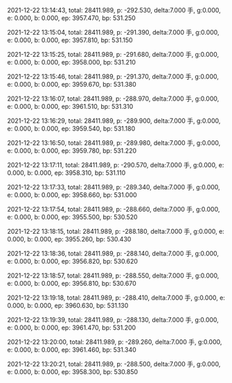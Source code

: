 2021-12-22 13:14:43, total: 28411.989, p: -292.530, delta:7.000 手, g:0.000, e: 0.000, b: 0.000, ep: 3957.470, bp: 531.250

2021-12-22 13:15:04, total: 28411.989, p: -291.390, delta:7.000 手, g:0.000, e: 0.000, b: 0.000, ep: 3957.810, bp: 531.150

2021-12-22 13:15:25, total: 28411.989, p: -291.680, delta:7.000 手, g:0.000, e: 0.000, b: 0.000, ep: 3958.000, bp: 531.210

2021-12-22 13:15:46, total: 28411.989, p: -291.370, delta:7.000 手, g:0.000, e: 0.000, b: 0.000, ep: 3959.670, bp: 531.380

2021-12-22 13:16:07, total: 28411.989, p: -288.970, delta:7.000 手, g:0.000, e: 0.000, b: 0.000, ep: 3961.510, bp: 531.310

2021-12-22 13:16:29, total: 28411.989, p: -289.900, delta:7.000 手, g:0.000, e: 0.000, b: 0.000, ep: 3959.540, bp: 531.180

2021-12-22 13:16:50, total: 28411.989, p: -289.980, delta:7.000 手, g:0.000, e: 0.000, b: 0.000, ep: 3959.780, bp: 531.220

2021-12-22 13:17:11, total: 28411.989, p: -290.570, delta:7.000 手, g:0.000, e: 0.000, b: 0.000, ep: 3958.310, bp: 531.110

2021-12-22 13:17:33, total: 28411.989, p: -289.340, delta:7.000 手, g:0.000, e: 0.000, b: 0.000, ep: 3958.660, bp: 531.000

2021-12-22 13:17:54, total: 28411.989, p: -288.660, delta:7.000 手, g:0.000, e: 0.000, b: 0.000, ep: 3955.500, bp: 530.520

2021-12-22 13:18:15, total: 28411.989, p: -288.180, delta:7.000 手, g:0.000, e: 0.000, b: 0.000, ep: 3955.260, bp: 530.430

2021-12-22 13:18:36, total: 28411.989, p: -288.140, delta:7.000 手, g:0.000, e: 0.000, b: 0.000, ep: 3956.820, bp: 530.620

2021-12-22 13:18:57, total: 28411.989, p: -288.550, delta:7.000 手, g:0.000, e: 0.000, b: 0.000, ep: 3956.810, bp: 530.670

2021-12-22 13:19:18, total: 28411.989, p: -288.410, delta:7.000 手, g:0.000, e: 0.000, b: 0.000, ep: 3960.630, bp: 531.130

2021-12-22 13:19:39, total: 28411.989, p: -288.130, delta:7.000 手, g:0.000, e: 0.000, b: 0.000, ep: 3961.470, bp: 531.200

2021-12-22 13:20:00, total: 28411.989, p: -289.260, delta:7.000 手, g:0.000, e: 0.000, b: 0.000, ep: 3961.460, bp: 531.340

2021-12-22 13:20:21, total: 28411.989, p: -288.500, delta:7.000 手, g:0.000, e: 0.000, b: 0.000, ep: 3958.300, bp: 530.850